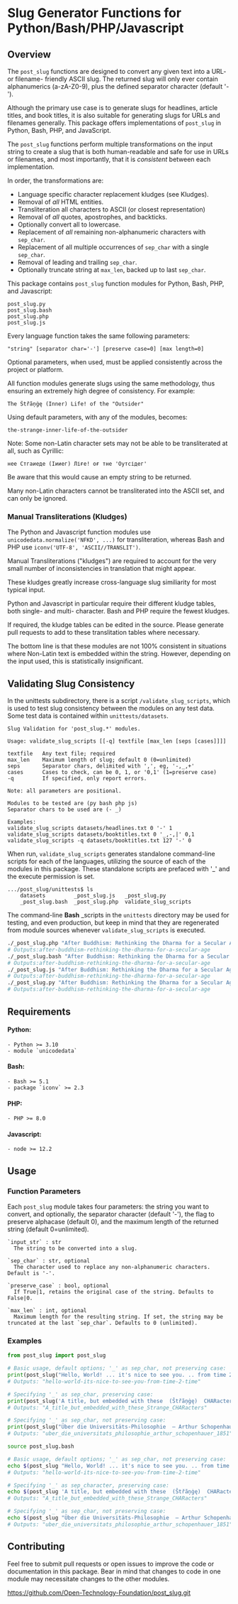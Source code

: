 # Slug Generator Functions for Python/Bash/PHP/Javascript

## Overview

The `post_slug` functions are designed to convert any given text into a URL- or filename- friendly ASCII slug.  The returned slug will only ever contain alphanumerics (a-zA-Z0-9), plus the defined separator character (default '-').

Although the primary use case is to generate slugs for headlines, article titles, and book titles, it is also suitable for generating slugs for URLs and filenames generally. This package offers implementations of `post_slug` in Python, Bash, PHP, and JavaScript.

The `post_slug` functions perform multiple transformations on the input string to create a slug that is both human-readable and safe for use in URLs or filenames, and most importantly, that it is _consistent_ between each implementation.

In order, the transformations are:

  - Language specific character replacement kludges (see Kludges).
  - Removal of _all_ HTML entities.
  - Transliteration all characters to ASCII (or closest representation)
  - Removal of _all_ quotes, apostrophes, and backticks.
  - Optionally convert all to lowercase.
  - Replacement of _all_ remaining non-alphanumeric characters with `sep_char`.
  - Replacement of all multiple occurrences of `sep_char` with a single `sep_char`.
  - Removal of leading and trailing `sep_char`.
  - Optionally truncate string at `max_len`, backed up to last `sep_char`.

This package contains `post_slug` function modules for Python, Bash, PHP, and Javascript:

	post_slug.py
	post_slug.bash
	post_slug.php
	post_slug.js

Every language function takes the same following parameters:

	"string" [separator char='-'] [preserve case=0] [max length=0]

Optional parameters, when used, must be applied consistently across the project or platform.

All function modules generate slugs using the same methodology, thus ensuring an extremely high degree of consistency. For example:

	The Ŝtřãņġę (Inner) Life! of the "Outsider"

Using default parameters, with any of the modules, becomes:

	the-strange-inner-life-of-the-outsider

Note: Some non-Latin character sets may not be able to be transliterated at all, such as Cyrillic:

	нее Стгаиеде (Іииег) Ліғе! оғ тне 'Оутсідег'

Be aware that this would cause an empty string to be returned.

Many non-Latin characters cannot be transliterated into the ASCII set, and can only be ignored.

### Manual Transliterations (Kludges)

The Python and Javascript function modules use `unicodedata.normalize('NFKD', ...)` for transliteration, whereas Bash and PHP use `iconv('UTF-8', 'ASCII//TRANSLIT')`.

Manual Transliterations ("kludges") are required to account for the very small number of inconsistencies in translation that might appear.

These kludges greatly increase cross-language slug similiarity for most typical input.

Python and Javascript in particular require their different kludge tables, both single- and multi- character.  Bash and PHP require the fewest kludges.

If required, the kludge tables can be edited in the source.   Please generate pull requests to add to these translitation tables where necessary.

The bottom line is that these modules are not 100% consistent in situations where Non-Latin text is embedded within the string.  However, depending on the input used, this is statistically insignificant.


## Validating Slug Consistency

In the unittests subdirectory, there is a script `/validate_slug_scripts`, which is used to test slug consistency between the modules on any test data.  Some test data is contained within `unittests/datasets`.

	Slug Validation for 'post_slug.*' modules.

	Usage: validate_slug_scripts [[-q] textfile [max_len [seps [cases]]]]

	textfile   Any text file; required
	max_len    Maximum length of slug; default 0 (0=unlimited)
	seps       Separator chars, delimited with ',', eg, '-,_,+'
	cases      Cases to check, can be 0, 1, or '0,1' (1=preserve case)
	-q         If specified, only report errors.

	Note: all parameters are positional.

	Modules to be tested are (py bash php js)
	Separator chars to be used are (- _)

	Examples:
	validate_slug_scripts datasets/headlines.txt 0 '-' 1
	validate_slug_scripts datasets/booktitles.txt 0 '_,-,|' 0,1
	validate_slug_scripts -q datasets/booktitles.txt 127 '-' 0

When run, `validate_slug_scripts` generates standalone command-line scripts for each of the languages, utilizing the source of each of the modules in this package.  These standalone scripts are prefaced with '\_' and the execute permission is set.

```
.../post_slug/unittests$ ls
	datasets         _post_slug.js   _post_slug.py
	_post_slug.bash  _post_slug.php  validate_slug_scripts
```

The command-line __Bash__ \_scripts in the `unittests` directory may be used for testing, and even production, but keep in mind that they are regenerated from module sources whenever `validate_slug_scripts` is executed.

```bash
./_post_slug.php "After Buddhism: Rethinking the Dharma for a Secular Age"
# Outputs:after-buddhism-rethinking-the-dharma-for-a-secular-age
./_post_slug.bash "After Buddhism: Rethinking the Dharma for a Secular Age"
# Outputs:after-buddhism-rethinking-the-dharma-for-a-secular-age
./_post_slug.js "After Buddhism: Rethinking the Dharma for a Secular Age"
# Outputs:after-buddhism-rethinking-the-dharma-for-a-secular-age
./_post_slug.py "After Buddhism: Rethinking the Dharma for a Secular Age"
# Outputs:after-buddhism-rethinking-the-dharma-for-a-secular-age
```


## Requirements

#### Python:
	- Python >= 3.10
	- module `unicodedata`

#### Bash:
    - Bash >= 5.1
    - package `iconv` >= 2.3

#### PHP:
    - PHP >= 8.0 

#### Javascript:
	- node >= 12.2


## Usage

### Function Parameters

Each `post_slug` module takes four parameters: the string you want to convert, and optionally, the separator character (default '-'), the flag to preserve alphacase (default 0), and the maximum length of the returned string (default 0=unlimited).

	`input_str` : str
      The string to be converted into a slug.

  	`sep_char` : str, optional
      The character used to replace any non-alphanumeric characters. Default is '-'.

  	`preserve_case` : bool, optional
      If True|1, retains the original case of the string. Defaults to False|0.

  	`max_len` : int, optional
      Maximum length for the resulting string. If set, the string may be truncated at the last `sep_char`. Defaults to 0 (unlimited).

### Examples

```python
from post_slug import post_slug

# Basic usage, default options; '_' as sep_char, not preserving case:
print(post_slug("Hello, World! ... it's nice to see you. .. from time 2 time ;)...."))  
# Outputs: "hello-world-its-nice-to-see-you-from-time-2-time"

# Specifying '_' as sep_char, preserving case:
print(post_slug('A title, but embedded with these  (Ŝtřãņġę)  CHARacters... !^_^! ', '_', True))
# Outputs: "A_title_but_embedded_with_these_Strange_CHARacters"

# Specifying '_' as sep_char, not preserving case:
print(post_slug("Über die Universitäts-Philosophie  — Arthur Schopenhauer, 1851", '_'))
# Outputs: "uber_die_universitats_philosophie_arthur_schopenhauer_1851"

```

```bash
source post_slug.bash

# Basic usage, default options; '_' as sep_char, not preserving case:
echo $(post_slug "Hello, World! ... it's nice to see you. .. from time 2 time ;)....")
# Outputs: "hello-world-its-nice-to-see-you-from-time-2-time"

# Specifying '_' as sep_character, preserving case:
echo $(post_slug 'A title, but embedded with these  (Ŝtřãņġę)  CHARacters... !^_^! ' '_' 1)
# Outputs: "A_title_but_embedded_with_these_Strange_CHARacters"

# Specifying '_' as sep_char, not preserving case:
echo $(post_slug "Über die Universitäts-Philosophie  — Arthur Schopenhauer, 1851" '_')
# Outputs: "uber_die_universitats_philosophie_arthur_schopenhauer_1851"

```


## Contributing

Feel free to submit pull requests or open issues to improve the code or documentation in this package.  Bear in mind that changes to code in one module may necessitate changes to the other modules.

https://github.com/Open-Technology-Foundation/post_slug.git


